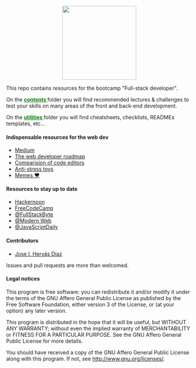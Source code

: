 <p align="center"> 
<img src="flat,550x550,075,f.u1.jpg" height=200>
</p>

This repo contains resources for the bootcamp "Full-stack developer".

On the <strong><a style="color:green" href="Contents"> contents </a></strong> folder you will find recommended lectures & challenges to test your skills on many areas of the front and back-end development.

On the <strong><a style="color:green" href="Utilities"> utilities </a></strong> folder you will find cheatsheets, checklists, READMEs templates, etc...

#### Indispensable resources for the web dev

- <a href="https://medium.com/">Medium</a>
- <a href="https://github.com/kamranahmedse/developer-roadmap">The web developer roadmap</a>
- <a href="https://designrevision.com/best-code-editor/">Comparision of code editors</a>
- <a href="https://www.amazon.es/verdadera-bala-antiestr%C3%A9s-aleatorio-reeducaci%C3%B3n/dp/B002HEMVEK/ref=sr_1_5?__mk_es_ES=%C3%85M%C3%85%C5%BD%C3%95%C3%91&keywords=antiestr%C3%A9s&qid=1553431761&s=gateway&sr=8-5">Anti-stress toys</a>
- <a href="http://devhumor.com/">Memes ❤️</a>

#### Resources to stay up to date

- <a href="https://hackernoon.com/">Hackernoon</a>
- <a href="https://www.freecodecamp.org/news/">FreeCodeCamp</a>
- <a href="https://twitter.com/FullstackByte">@FullStackByte</a>
- <a href="https://twitter.com/moderndotweb">@Modern Web</a>
- <a href="https://twitter.com/JavaScriptDaily">@JavaScriptDaily</a>



#### Contributors

- <a href="https://medium.com/@jhervasdiaz">Jose I. Hervás Díaz</a>

 Issues and pull requests are more than welcomed.

 #### Legal notices

This program is free software: you can redistribute it and/or modify
it under the terms of the GNU Affero General Public License as published by
the Free Software Foundation, either version 3 of the License, or
(at your option) any later version.

This program is distributed in the hope that it will be useful,
but WITHOUT ANY WARRANTY; without even the implied warranty of
MERCHANTABILITY or FITNESS FOR A PARTICULAR PURPOSE.  See the
GNU Affero General Public License for more details.

You should have received a copy of the GNU Affero General Public License
along with this program.  If not, see <http://www.gnu.org/licenses/>.
